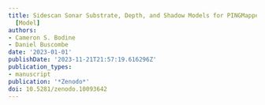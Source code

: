 ```yaml
---
title: Sidescan Sonar Substrate, Depth, and Shadow Models for PINGMapper v2.0.0 (v1.0.2)
  [Model]
authors:
- Cameron S. Bodine
- Daniel Buscombe
date: '2023-01-01'
publishDate: '2023-11-21T21:57:19.616296Z'
publication_types:
- manuscript
publication: '*Zenodo*'
doi: 10.5281/zenodo.10093642
---
```

